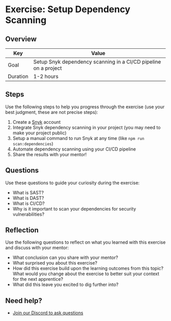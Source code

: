 # Exercise: Setup Dependency Scanning

## Overview

| Key | Value |
| --- | --- |
| Goal | Setup Snyk dependency scanning in a CI/CD pipeline on a project |
| Duration | 1-2 hours |

## Steps

Use the following steps to help you progress through the exercise (use your best judgment, these are not precise steps):

1. Create a [Snyk](https://snyk.io/) account
2. Integrate Snyk dependency scanning in your project (you may need to make your project public)
3. Setup a manual command to run Snyk at any time (like `npm run scan:dependencies`)
4. Automate dependency scanning using your CI/CD pipeline
5. Share the results with your mentor!

## Questions

Use these questions to guide your curiosity during the exercise:

- What is SAST?
- What is DAST?
- What is CI/CD?
- Why is it important to scan your dependencies for security vulnerabilities?

## Reflection

Use the following questions to reflect on what you learned with this exercise and discuss with your mentor:

- What conclusion can you share with your mentor?
- What surprised you about this exercise?
- How did this exercise build upon the learning outcomes from this topic? What would you change about the exercise to better suit your context for the next apprentice?
- What did this leave you excited to dig further into? 

## Need help?

- [Join our Discord to ask questions](https://discord.gg/bDVYvG3Czd)
